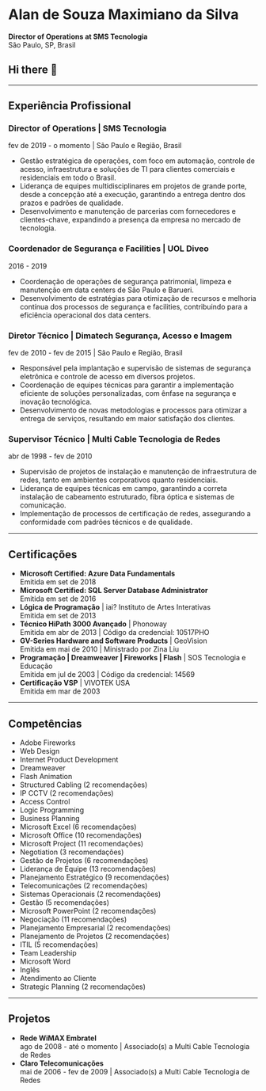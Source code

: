# Alan de Souza Maximiano da Silva

**Director of Operations at SMS Tecnologia**  
São Paulo, SP, Brasil



## Hi there 👋
<!--
**alansms/alansms** is a ✨ _special_ ✨ repository because its `README.md` (this file) appears on your GitHub profile.
Here are some ideas to get you started:
- 🔭 I’m currently working on ...
- 🌱 I’m currently learning ...
- 👯 I’m looking to collaborate on ...
- 🤔 I’m looking for help with ...
- 💬 Ask me about ...
- 📫 How to reach me: ...
- 😄 Pronouns: ...
- ⚡ Fun fact: ...
-->

---

## Experiência Profissional

### Director of Operations | SMS Tecnologia  
fev de 2019 - o momento | São Paulo e Região, Brasil

- Gestão estratégica de operações, com foco em automação, controle de acesso, infraestrutura e soluções de TI para clientes comerciais e residenciais em todo o Brasil.
- Liderança de equipes multidisciplinares em projetos de grande porte, desde a concepção até a execução, garantindo a entrega dentro dos prazos e padrões de qualidade.
- Desenvolvimento e manutenção de parcerias com fornecedores e clientes-chave, expandindo a presença da empresa no mercado de tecnologia.

### Coordenador de Segurança e Facilities | UOL Diveo  
2016 - 2019

- Coordenação de operações de segurança patrimonial, limpeza e manutenção em data centers de São Paulo e Barueri.
- Desenvolvimento de estratégias para otimização de recursos e melhoria contínua dos processos de segurança e facilities, contribuindo para a eficiência operacional dos data centers.

### Diretor Técnico | Dimatech Segurança, Acesso e Imagem  
fev de 2010 - fev de 2015 | São Paulo e Região, Brasil

- Responsável pela implantação e supervisão de sistemas de segurança eletrônica e controle de acesso em diversos projetos.
- Coordenação de equipes técnicas para garantir a implementação eficiente de soluções personalizadas, com ênfase na segurança e inovação tecnológica.
- Desenvolvimento de novas metodologias e processos para otimizar a entrega de serviços, resultando em maior satisfação dos clientes.

### Supervisor Técnico | Multi Cable Tecnologia de Redes  
abr de 1998 - fev de 2010

- Supervisão de projetos de instalação e manutenção de infraestrutura de redes, tanto em ambientes corporativos quanto residenciais.
- Liderança de equipes técnicas em campo, garantindo a correta instalação de cabeamento estruturado, fibra óptica e sistemas de comunicação.
- Implementação de processos de certificação de redes, assegurando a conformidade com padrões técnicos e de qualidade.

---

## Certificações

- **Microsoft Certified: Azure Data Fundamentals**  
  Emitida em set de 2018
- **Microsoft Certified: SQL Server Database Administrator**  
  Emitida em set de 2016
- **Lógica de Programação** | iai? Instituto de Artes Interativas  
  Emitida em set de 2013
- **Técnico HiPath 3000 Avançado** | Phonoway  
  Emitida em abr de 2013 | Código da credencial: 10517PHO
- **GV-Series Hardware and Software Products** | GeoVision  
  Emitida em mai de 2010 | Ministrado por Zina Liu
- **Programação | Dreamweaver | Fireworks | Flash** | SOS Tecnologia e Educação  
  Emitida em jul de 2003 | Código da credencial: 14569
- **Certificação VSP** | VIVOTEK USA  
  Emitida em mar de 2003

---

## Competências

- Adobe Fireworks
- Web Design
- Internet Product Development
- Dreamweaver
- Flash Animation
- Structured Cabling (2 recomendações)
- IP CCTV (2 recomendações)
- Access Control
- Logic Programming
- Business Planning
- Microsoft Excel (6 recomendações)
- Microsoft Office (10 recomendações)
- Microsoft Project (11 recomendações)
- Negotiation (3 recomendações)
- Gestão de Projetos (6 recomendações)
- Liderança de Equipe (13 recomendações)
- Planejamento Estratégico (9 recomendações)
- Telecomunicações (2 recomendações)
- Sistemas Operacionais (2 recomendações)
- Gestão (5 recomendações)
- Microsoft PowerPoint (2 recomendações)
- Negociação (11 recomendações)
- Planejamento Empresarial (2 recomendações)
- Planejamento de Projetos (2 recomendações)
- ITIL (5 recomendações)
- Team Leadership
- Microsoft Word
- Inglês
- Atendimento ao Cliente
- Strategic Planning (2 recomendações)

---

## Projetos

- **Rede WiMAX Embratel**  
  ago de 2008 - até o momento | Associado(s) a Multi Cable Tecnologia de Redes
- **Claro Telecomunicações**  
  mai de 2006 - fev de 2009 | Associado(s) a Multi Cable Tecnologia de Redes
